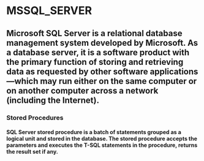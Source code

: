 # MSSQL_SERVER
## Microsoft SQL Server is a relational database management system developed by Microsoft. As a database server, it is a software product with the primary function of storing and retrieving data as requested by other software applications—which may run either on the same computer or on another computer across a network (including the Internet).

### Stored Procedures

#### SQL Server stored procedure is a batch of statements grouped as a logical unit and stored in the database. The stored procedure accepts the parameters and executes the T-SQL statements in the procedure, returns the result set if any.




